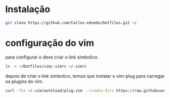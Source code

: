 # Instalação

```bash
git clone https://github.com/Carlos-eduedu/Dotfiles.git ~/
```

# configuração do vim

para configurar o deve criar o link simbolico.

```bash
ln -s ~/Dotfiles/vim/.vimrc ~/.vimrc
```

depois de criar o link simbolico, temos que instalar o vim-plug
para carregar os plugins do vim.

```bash
curl -fLo ~/.vim/autoload/plug.vim --create-dirs https://raw.githubusercontent.com/junegunn/vim-plug/master/plug.vim
```

